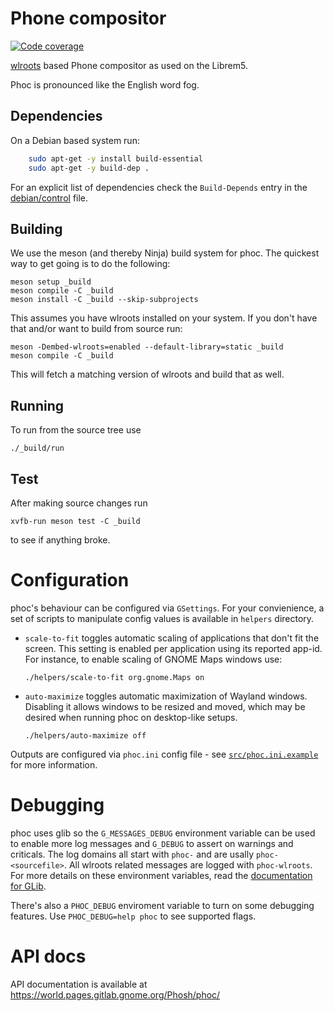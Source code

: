 Phone compositor
================
[![Code coverage](https://gitlab.gnome.org/World/Phosh/phoc/badges/main/coverage.svg)](https://gitlab.gnome.org/World/Phosh/phoc/-/commits/main)

[wlroots][1] based Phone compositor as used on the Librem5.

Phoc is pronounced like the English word fog.

## Dependencies
On a Debian based system run:

```sh
    sudo apt-get -y install build-essential
    sudo apt-get -y build-dep .
```

For an explicit list of dependencies check the `Build-Depends` entry in the
[debian/control][2] file.

## Building

We use the meson (and thereby Ninja) build system for phoc. The quickest
way to get going is to do the following:

    meson setup _build
    meson compile -C _build
    meson install -C _build --skip-subprojects

This assumes you have wlroots installed on your system. If you don't have that
and/or want to build from source run:

    meson -Dembed-wlroots=enabled --default-library=static _build
    meson compile -C _build

This will fetch a matching version of wlroots and build that as well.

## Running

To run from the source tree use

    ./_build/run

## Test
After making source changes run

    xvfb-run meson test -C _build

to see if anything broke.

# Configuration

phoc's behaviour can be configured via `GSettings`. For your convienience,
a set of scripts to manipulate config values is available in `helpers`
directory.

 - `scale-to-fit` toggles automatic scaling of applications that don't fit
   the screen. This setting is enabled per application using its reported
   app-id. For instance, to enable scaling of GNOME Maps windows use:

       ./helpers/scale-to-fit org.gnome.Maps on

 - `auto-maximize` toggles automatic maximization of Wayland windows.
   Disabling it allows windows to be resized and moved, which may be desired
   when running phoc on desktop-like setups.

       ./helpers/auto-maximize off

Outputs are configured via `phoc.ini` config file - see [`src/phoc.ini.example`][3]
for more information.

# Debugging

phoc uses glib so the `G_MESSAGES_DEBUG` environment variable can be
used to enable more log messages and `G_DEBUG` to assert on warnings
and criticals. The log domains all start with `phoc-` and are usally
`phoc-<sourcefile>`. All wlroots related messages are logged with
`phoc-wlroots`.
For more details on these environment variables, read the [documentation for GLib][4].

There's also a `PHOC_DEBUG` enviroment variable to turn on some debugging
features. Use `PHOC_DEBUG=help phoc` to see supported flags.

# API docs

API documentation is available at https://world.pages.gitlab.gnome.org/Phosh/phoc/

[1]: https://gitlab.freedesktop.org/wlroots/
[2]: debian/control
[3]: src/phoc.ini.example
[4]: https://docs.gtk.org/glib/running.html#environment-variables
